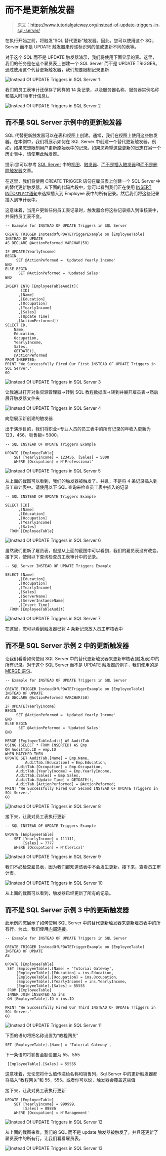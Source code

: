 # 而不是更新触发器

> 原文：<https://www.tutorialgateway.org/instead-of-update-triggers-in-sql-server/>

在执行开始之前，将触发“SQL 替代更新”触发器。因此，您可以使用这个 SQL Server 而不是 UPDATE 触发器来传递标识列的值或更新不同的表等。

对于这个 SQL 而不是 UPDATE 触发器演示，我们将使用下面显示的表。这里，我们的任务是在这个雇员表上创建一个 SQL Server 而不是 UPDATE TRIGGER。通过使用这个代替更新触发器，我们想要限制记录更新

![Instead Of UPDATE Triggers in SQL Server 1](img/008d2877a2c0fc901319ea2c9d18f01c.png)

我们的员工表审计还保存了同样的 14 条记录，以及服务器名称、服务器实例名称和插入时间(审计信息)。

![Instead Of UPDATE Triggers in SQL Server 2](img/ffc73eef74f3940c38f1be013e6e1f94.png)

## 而不是 SQL Server 示例中的更新触发器

SQL 代替更新触发器可以在表和视图上创建。通常，我们在视图上使用这些触发器。在本例中，我们将展示如何在 SQL Server 中创建一个替代更新触发器。例如，如果您想限制用户更新原始表中的记录。如果您希望这些更新的日志在另一个历史表中，请使用此触发器。

提示:您可以参考 [SQL Server](https://www.tutorialgateway.org/sql/) 中的[视图](https://www.tutorialgateway.org/views-in-sql-server/)、[触发器](https://www.tutorialgateway.org/triggers-in-sql-server/)、[而不是插入触发器](https://www.tutorialgateway.org/instead-of-insert-triggers-in-sql-server/)和[而不是删除触发器](https://www.tutorialgateway.org/instead-of-delete-triggers-in-sql-server/)文章。

在这里，我们将使用 CREATE TRIGGER 语句在雇员表上创建一个 SQL Server 中的替代更新触发器。从下面的代码片段中，您可以看到我们正在使用 [INSERT INTO`SELECT`语句](https://www.tutorialgateway.org/sql-insert-into-select-statement/)来选择插入到 Employee 表中的所有记录。然后我们将这些记录插入到审计表中。

这意味着，当用户更新任何员工表记录时，触发器会将这些记录插入到审核表中，并保持员工表不变。

```
-- Example for INSTEAD OF UPDATE Triggers in SQL Server

CREATE TRIGGER InsteadOfUPDATETriggerExample on [EmployeeTable]
INSTEAD OF UPDATE 
AS DECLARE @ActionPeformed VARCHAR(50)

IF UPDATE(YearlyIncome)
BEGIN
     SET @ActionPeformed = 'Updated Yearly Income'
END
ELSE BEGIN
      SET @ActionPeformed = 'Updated Sales'
END

INSERT INTO [EmployeeTableAudit]( 
       [ID]
      ,[Name]
      ,[Education]
      ,[Occupation]
      ,[YearlyIncome]
      ,[Sales]
      ,[Update Time]
     ,[ActionPerformed])
SELECT ID,
	Name,
	Education,
	Occupation,
	YearlyIncome,
	Sales,
	GETDATE(),
	@ActionPeformed
FROM INSERTED;
PRINT 'We Successfully Fired Our First INSTEAD OF UPDATE Triggers in SQL Server.'
GO
```

![Instead Of UPDATE Triggers in SQL Server 3](img/979efa50bbae6f60ae1a61bb08641bd6.png)

让我通过打开对象资源管理器->转到 SQL 教程数据库->转到并展开雇员表->然后展开触发器文件夹

![Instead Of UPDATE Triggers in SQL Server 4](img/6431e8d01e852371962f5bd01ba6f257.png)

向您展示新创建的触发器

出于演示目的，我们将职业=专业人员的员工表中的所有记录的年收入更新为 123，456，销售额= 5000。

```
-- SQL INSTEAD OF UPDATE Triggers Example

UPDATE [EmployeeTable]
	SET [YearlyIncome] = 123456, [Sales] = 5000
	WHERE [Occupation] = N'Professional'
```

![Instead Of UPDATE Triggers in SQL Server 5](img/2a0bb9e6d03bdd5ad73e9f7d3c05a5f7.png)

从上面的截图可以看到，我们的触发器被触发了。并且，不是将 4 条记录插入到员工审计表中。请使用以下 SQL 查询来检查员工表中插入的记录

```
-- SQL INSTEAD OF UPDATE Triggers Example

SELECT [ID]
      ,[Name]
      ,[Education]
      ,[Occupation]
      ,[YearlyIncome]
      ,[Sales]
  FROM [EmployeeTable]

```

![Instead Of UPDATE Triggers in SQL Server 6](img/f9948a3b4c9db5dcdf7a70275155c83d.png)

虽然我们更新了雇员表，但是从上面的截图中可以看到，我们的雇员表没有改变。接下来，使用以下查询检查员工表审计中的记录。

```
-- SQL Server INSTEAD OF UPDATE Triggers Example

SELECT [Name]
      ,[Education]
      ,[Occupation]
      ,[YearlyIncome]
      ,[Sales]
      ,[ServerName]
      ,[ServerInstanceName]
      ,[Insert Time]
  FROM [EmployeeTableAudit]
```

![Instead Of UPDATE Triggers in SQL Server 7](img/ce72d633f78e09ef862fc58c57359554.png)

在这里，您可以看到触发器已将 4 条新记录放入员工审核表中

## 而不是 SQL Server 示例 2 中的更新触发器

让我们看看如何使用 SQL Server 中的替代更新触发器来更新审核表(触发表)中的所有记录。对于这个 SQL Server 而不是 UPDATE 触发器的例子，我们使用的是 [MERGE 语句](https://www.tutorialgateway.org/sql-merge-statement/)。

```
-- Example for INSTEAD OF UPDATE Triggers in SQL Server

CREATE TRIGGER InsteadOfUPDATETriggerExample on [EmployeeTable]
INSTEAD OF UPDATE 
AS DECLARE @ActionPeformed VARCHAR(50)

IF UPDATE(YearlyIncome)
BEGIN
     SET @ActionPeformed = 'Updated Yearly Income'
END
ELSE BEGIN
      SET @ActionPeformed = 'Updated Sales'
END

MERGE [EmployeeTableAudit] AS AuditTab
USING (SELECT * FROM INSERTED) AS Emp
ON AuditTab.ID = emp.ID
WHEN MATCHED THEN
UPDATE SET AuditTab.[Name] = Emp.Name, 
         AuditTab.[Education] = Emp.Education, 
	 AuditTab.[Occupation] = Emp.Occupation,
	 AuditTab.[YearlyIncome] = Emp.YearlyIncome, 
	 AuditTab.[Sales] = Emp.Sales, 
	 AuditTab.[Update Time] = GETDATE(), 
	 AuditTab.[ActionPerformed] = @ActionPeformed;
PRINT 'We Successfully Fired Our Second INSTEAD OF UPDATE Triggers in SQL Server.'
GO
```

![Instead Of UPDATE Triggers in SQL Server 8](img/f013e4101ad0e0cdd3ac996ebf82d520.png)

接下来，让我对员工表执行更新

```
-- SQL INSTEAD OF UPDATE Triggers Example

UPDATE [EmployeeTable]
	SET [YearlyIncome] = 111111, 
	    [Sales] = 7777
	WHERE [Occupation] = N'Clerical'
```

![Instead Of UPDATE Triggers in SQL Server 9](img/ae3e8a66ffbde5436b65be2e0ea3d60e.png)

我们不必检查雇员表，因为我们都知道该表中不会发生更新。接下来，查看员工审计表。

![Instead Of UPDATE Triggers in SQL Server 10](img/f8fd2e4428b6036077fd76663518c1df.png)

从上面的截图可以看到，触发器已经更新了所有的记录。

## 而不是 SQL Server 示例 3 中的更新触发器

此示例向您展示了如何使用 SQL Server 中的替代更新触发器来更新雇员表中的所有行。为此，我们使用[内部连接](https://www.tutorialgateway.org/sql-inner-join/)。

```
-- Example for INSTEAD OF UPDATE Triggers in SQL Server

CREATE TRIGGER InsteadOfUPDATETriggerExample on [EmployeeTable]
INSTEAD OF UPDATE 
AS 

UPDATE [EmployeeTable] 
 SET [EmployeeTable].[Name] = 'Tutorial Gateway', 
     [EmployeeTable].[Education] = ins.Education,
     [EmployeeTable].[Occupation] = ins.Occupation,
     [EmployeeTable].[YearlyIncome] = ins.YearlyIncome,
     [EmployeeTable].[Sales] = 55555
 FROM [EmployeeTable] 
 INNER JOIN INSERTED AS ins
 ON [EmployeeTable].ID = ins.ID 

PRINT 'We Successfully Fired Our Third INSTEAD OF UPDATE Triggers in SQL Server.'
GO
```

![Instead Of UPDATE Triggers in SQL Server 11](img/9f0d304953eeb8308356d522ee96b565.png)

下面的语句将把名称设置为“教程网关”

```
SET [EmployeeTable].[Name] = 'Tutorial Gateway',
```

下一条语句将销售金额设置为 55，555

```
 [EmployeeTable].[Sales] = 55555
```

这意味着，无论您将什么值传递给名称和销售列，Sql Server 中的更新触发器都将插入“教程网关”和 55，555。或者你可以说，触发器会覆盖这些值

接下来，让我对员工表执行更新

```
UPDATE [EmployeeTable]
	SET [YearlyIncome] = 999999, 
	    [Sales] = 88886
	WHERE [Occupation] = N'Management'
```

![Instead Of UPDATE Triggers in SQL Server 12](img/4bb4a13834c0c06ae8c3cb8a6a462f9c.png)

从上面的截图来看，我们的 SQL 而不是 update 触发器被触发了。并且还更新了雇员表中的所有行。让我们看看雇员表。

![Instead Of UPDATE Triggers in SQL Server 13](img/d89b1a61c39da1eb11a785cdf3323c87.png)